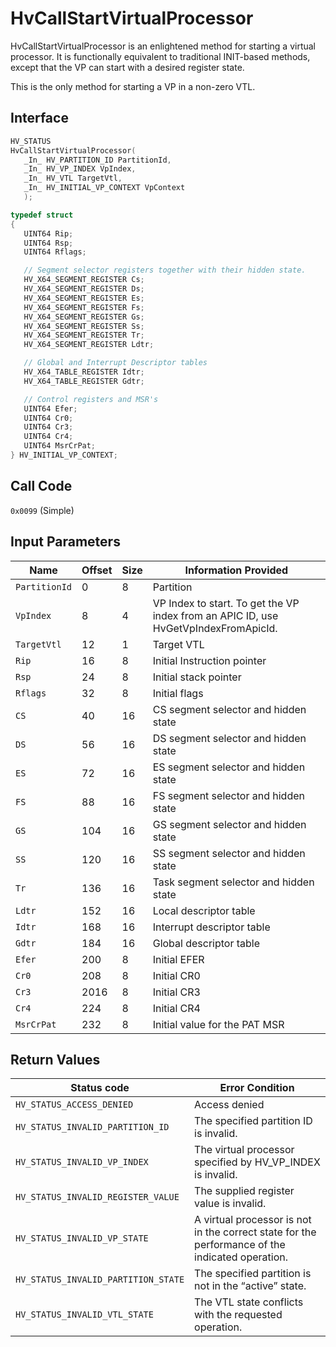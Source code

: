 # HvCallStartVirtualProcessor

HvCallStartVirtualProcessor is an enlightened method for starting a virtual processor. It is functionally equivalent to traditional INIT-based methods, except that the VP can start with a desired register state.

This is the only method for starting a VP in a non-zero VTL.

## Interface

 ```c
HV_STATUS
HvCallStartVirtualProcessor(
    _In_ HV_PARTITION_ID PartitionId,
    _In_ HV_VP_INDEX VpIndex,
    _In_ HV_VTL TargetVtl,
    _In_ HV_INITIAL_VP_CONTEXT VpContext
    );

typedef struct
{
    UINT64 Rip;
    UINT64 Rsp;
    UINT64 Rflags;

    // Segment selector registers together with their hidden state.
    HV_X64_SEGMENT_REGISTER Cs;
    HV_X64_SEGMENT_REGISTER Ds;
    HV_X64_SEGMENT_REGISTER Es;
    HV_X64_SEGMENT_REGISTER Fs;
    HV_X64_SEGMENT_REGISTER Gs;
    HV_X64_SEGMENT_REGISTER Ss;
    HV_X64_SEGMENT_REGISTER Tr;
    HV_X64_SEGMENT_REGISTER Ldtr;

    // Global and Interrupt Descriptor tables
    HV_X64_TABLE_REGISTER Idtr;
    HV_X64_TABLE_REGISTER Gdtr;

    // Control registers and MSR's
    UINT64 Efer;
    UINT64 Cr0;
    UINT64 Cr3;
    UINT64 Cr4;
    UINT64 MsrCrPat;
} HV_INITIAL_VP_CONTEXT;
 ```

## Call Code
`0x0099` (Simple)

## Input Parameters

| Name                    | Offset     | Size     | Information Provided                      |
|-------------------------|------------|----------|-------------------------------------------|
| `PartitionId`           | 0          | 8        | Partition                                 |
| `VpIndex`               | 8          | 4        | VP Index to start. To get the VP index from an APIC ID, use HvGetVpIndexFromApicId. |
| `TargetVtl`             | 12         | 1        | Target VTL                                |
| `Rip`                   | 16         | 8        | Initial Instruction pointer               |
| `Rsp`                   | 24         | 8        | Initial stack pointer                     |
| `Rflags`                | 32         | 8        | Initial flags                             |
| `CS`                    | 40         | 16       | CS segment selector and hidden state      |
| `DS`                    | 56         | 16       | DS segment selector and hidden state      |
| `ES`                    | 72         | 16       | ES segment selector and hidden state      |
| `FS`                    | 88         | 16       | FS segment selector and hidden state      |
| `GS`                    | 104        | 16       | GS segment selector and hidden state      |
| `SS`                    | 120        | 16       | SS segment selector and hidden state      |
| `Tr`                    | 136        | 16       | Task segment selector and hidden state    |
| `Ldtr`                  | 152        | 16       | Local descriptor table                    |
| `Idtr`                  | 168        | 16       | Interrupt descriptor table                |
| `Gdtr`                  | 184        | 16       | Global descriptor table                   |
| `Efer`                  | 200        | 8        | Initial EFER                              |
| `Cr0`                   | 208        | 8        | Initial CR0                               |
| `Cr3`                   | 2016       | 8        | Initial CR3                               |
| `Cr4`                   | 224        | 8        | Initial CR4                               |
| `MsrCrPat`              | 232        | 8        | Initial value for the PAT MSR             |

## Return Values

| Status code                         | Error Condition                                       |
|-------------------------------------|-------------------------------------------------------|
| `HV_STATUS_ACCESS_DENIED`           | Access denied                                         |
| `HV_STATUS_INVALID_PARTITION_ID`    | The specified partition ID is invalid.                |
| `HV_STATUS_INVALID_VP_INDEX`        | The virtual processor specified by HV_VP_INDEX is invalid. |
| `HV_STATUS_INVALID_REGISTER_VALUE`  | The supplied register value is invalid.               |
| `HV_STATUS_INVALID_VP_STATE`        | A virtual processor is not in the correct state for the performance of the indicated operation. |
| `HV_STATUS_INVALID_PARTITION_STATE` | The specified partition is not in the “active” state. |
| `HV_STATUS_INVALID_VTL_STATE`       | The VTL state conflicts with the requested operation. |